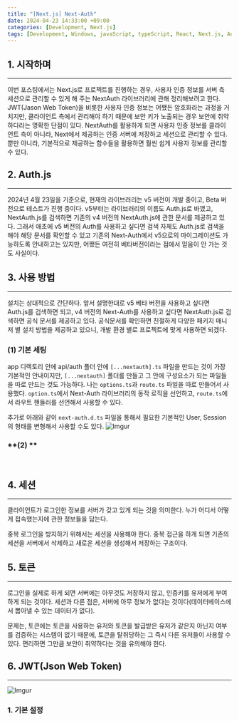```yaml
---
title: "[Next.js] Next-Auth"
date: 2024-04-23 14:33:00 +09:00
categories: [Development, Next.js]
tags: [Development, Windows, javaScript, typeScript, React, Next.js, Auth.js, Web, Front-end]
---
```

## **1. 시작하며**
***
이번 포스팅에서는 Next.js로 프로젝트를 진행하는 경우, 사용자 인증 정보를 서버 측 세션으로 관리할 수 있게 해 주는 NextAuth 라이브러리에 관해 정리해보려고 한다. JWT(Jason Web Token)을 비롯한 사용자 인증 정보는 어쨌든 암호화라는 과정을 거치지만, 클라이언트 측에서 관리해야 하기 때문에 보안 키가 노출되는 경우 보안에 취약하다라는 명확한 단점이 있다. NextAuth를 활용하게 되면 사용자 인증 정보를 클라이언트 측이 아니라, Next에서 제공하는 인증 서버에 저장하고 세션으로 관리할 수 있다. 뿐만 아니라, 기본적으로 제공하는 함수들을 활용하면 훨씬 쉽게 사용자 정보를 관리할 수 있다.
<br>

## **2. Auth.js**
***
2024년 4월 23일을 기준으로, 현재의 라이브러리는 v5 버전이 개발 중이고, Beta 버전으로 테스트가 진행 중이다. v5부터는 라이브러리의 이름도 Auth.js로 바꼈고, NextAuth.js를 검색하면 기존의 v4 버전의 NextAuth.js에 관한 문서를 제공하고 있다. 그래서 애초에 v5 버전의 Auth를 사용하고 싶다면 검색 자체도 Auth.js로 검색을 해야 해당 문서를 확인할 수 있고 기존의 Next-Auth에서 v5으로의 마이그레이션도 가능하도록 안내하고는 있지만, 어쨌든 여전히 베타버전이라는 점에서 믿음이 안 가는 것도 사실이다.
<br>

## **3. 사용 방법**
***
설치는 상대적으로 간단하다. 앞서 설명한대로 v5 베타 버전을 사용하고 싶다면 Auth.js를 검색하면 되고, v4 버전의 Next-Auth를 사용하고 싶다면 NextAuth.js로 검색하면 공식 문서를 제공하고 있다. 공식문서를 확인하면 친절하게 다양한 패키지 매니저 별 설치 방법을 제공하고 있으니, 개발 환경 별로 프로젝트에 맞게 사용하면 되겠다.

### **(1) 기본 세팅**
app 디렉토리 안에 api/auth 폴더 안에 `[...nextauth].ts` 파일을 만드는 것이 가장 기본적인 안내이지만, `[...nextauth]` 폴더를 만들고 그 안에 구성요소가 되는 파일들을 따로 만드는 것도 가능하다. 나는 `options.ts`과 `route.ts` 파일을 따로 만들어서 사용했다. `option.ts`에서 Next-Auth 라이브러리의 동작 로직을 선언하고, `route.ts`에서 라우트 핸들러를 선언해서 사용할 수 있다.

추가로 아래와 같이 `next-auth.d.ts` 파일을 통해서 필요한 기본적인 User, Session의 형태를 변형해서 사용할 수도 있다.
![Imgur](https://i.imgur.com/U0gTT9w.png)

### **(2) **

<br>

## **4. 세션**
***
클라이언트가 로그인한 정보를 서버가 갖고 있게 되는 것을 의미한다. 누가 어디서 어떻게 접속했는지에 관한 정보들을 담는다.

중복 로그인을 방지하기 위해서는 세션을 사용해야 한다. 중복 접근을 하게 되면 기존의 세션을 서버에서 삭제하고 새로운 세션을 생성해서 저장하는 구조이다.
<br>

## **5. 토큰**
***
로그인을 실제로 하게 되면 서버에는 아무것도 저장하지 않고, 인증키를 유저에게 부여하게 되는 것이다. 세션과 다른 점은, 서버에 아무 정보가 없다는 것이다(데이터베이스에서 뽑아낼 수 있는 데이터가 없다).

문제는, 토큰에는 토큰을 사용하는 유저와 토큰을 발급받은 유저가 같은지 아닌지 여부를 검증하는 시스템이 없기 때문에, 토큰을 탈취당하는 그 즉시 다른 유저들이 사용할 수 있다. 편리하면 그만큼 보안이 취약하다는 것을 유의해야 한다.
<br>

## **6. JWT(Json Web Token)**
***
![Imgur](https://i.imgur.com/FNBulNl.png)


### 1. 기본 설정


<br>
